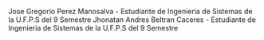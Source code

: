 Jose Gregorio Perez Manosalva - Estudiante de Ingenieria de Sistemas de la U.F.P.S del 9 Semestre
Jhonatan Andres Beltran Caceres - Estudiante de Ingenieria de Sistemas de la U.F.P.S del 9 Semestre